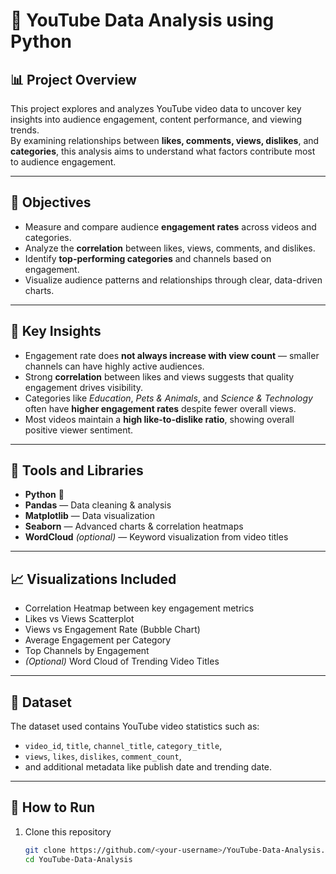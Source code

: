 # 🎥 YouTube Data Analysis using Python  

## 📊 Project Overview  
This project explores and analyzes YouTube video data to uncover key insights into audience engagement, content performance, and viewing trends.  
By examining relationships between **likes, comments, views, dislikes**, and **categories**, this analysis aims to understand what factors contribute most to audience engagement.  

---

## 🎯 Objectives  
- Measure and compare audience **engagement rates** across videos and categories.  
- Analyze the **correlation** between likes, views, comments, and dislikes.  
- Identify **top-performing categories** and channels based on engagement.  
- Visualize audience patterns and relationships through clear, data-driven charts.  

---

## 🧠 Key Insights  
- Engagement rate does **not always increase with view count** — smaller channels can have highly active audiences.  
- Strong **correlation** between likes and views suggests that quality engagement drives visibility.  
- Categories like *Education*, *Pets & Animals*, and *Science & Technology* often have **higher engagement rates** despite fewer overall views.  
- Most videos maintain a **high like-to-dislike ratio**, showing overall positive viewer sentiment.  

---

## 🧰 Tools and Libraries  
- **Python** 🐍  
- **Pandas** — Data cleaning & analysis  
- **Matplotlib** — Data visualization  
- **Seaborn** — Advanced charts & correlation heatmaps  
- **WordCloud** *(optional)* — Keyword visualization from video titles  

---

## 📈 Visualizations Included  
- Correlation Heatmap between key engagement metrics  
- Likes vs Views Scatterplot  
- Views vs Engagement Rate (Bubble Chart)  
- Average Engagement per Category  
- Top Channels by Engagement  
- *(Optional)* Word Cloud of Trending Video Titles  

---

## 📂 Dataset  
The dataset used contains YouTube video statistics such as:  
- `video_id`, `title`, `channel_title`, `category_title`,  
- `views`, `likes`, `dislikes`, `comment_count`,  
- and additional metadata like publish date and trending date.  


---

## 🚀 How to Run  
1. Clone this repository  
   ```bash
   git clone https://github.com/<your-username>/YouTube-Data-Analysis.git
   cd YouTube-Data-Analysis
